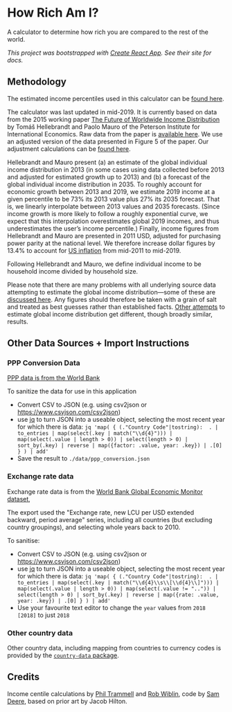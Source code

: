 # How Rich Am I?

A calculator to determine how rich you are compared to the rest of the world.

_This project was bootstrapped with [Create React App](https://github.com/facebook/create-react-app). See their site for docs._

## Methodology

The estimated income percentiles used in this calculator can be [found here](https://docs.google.com/spreadsheets/d/1OSiA2dnbvZ5pUti2DO_HJU8phyfCDC-hNz5McTVcEnM/edit#gid=2139097862).

The calculator was last updated in mid-2019. It is currently based on data from the 2015 working paper [The Future of Worldwide Income Distribution](https://web.archive.org/web/20160518000924/https:/www.piie.com/sites/default/files/publications/wp/wp15-7.pdf) by Tomáš Hellebrandt and Paolo Mauro of the Peterson Institute for International Economics. Raw data from the paper is [available here](https://web.archive.org/web/20160518000857/https:/www.piie.com/sites/default/files/publications/wp/data/wp15-7.xlsx). We use an adjusted version of the data presented in Figure 5 of the paper. Our adjustment calculations can be [found here](https://drive.google.com/open?id=17_XiLHc6g8FRPa5ukiU-YjGByHbCV_Jr).

Hellebrandt and Mauro present (a) an estimate of the global individual income distribution in 2013 (in some cases using data collected before 2013 and adjusted for estimated growth up to 2013) and (b) a forecast of the global individual income distribution in 2035. To roughly account for economic growth between 2013 and 2019, we estimate 2019 income at a given percentile to be 73% its 2013 value plus 27% its 2035 forecast. That is, we linearly interpolate between 2013 values and 2035 forecasts. (Since income growth is more likely to follow a roughly exponential curve, we expect that this interpolation overestimates global 2019 incomes, and thus underestimates the user’s income percentile.) Finally, income figures from Hellebrandt and Mauro are presented in 2011 USD, adjusted for purchasing power parity at the national level. We therefore increase dollar figures by 13.4% to account for [US inflation](https://www.usinflationcalculator.com/inflation/consumer-price-index-and-annual-percent-changes-from-1913-to-2008/) from mid-2011 to mid-2019.

Following Hellebrandt and Mauro, we define individual income to be household income divided by household size.

Please note that there are many problems with all underlying source data attempting to estimate the global income distribution—some of these are [discussed here](https://web.archive.org/web/20190708070656/https://80000hours.org/2017/04/how-accurately-does-anyone-know-the-global-distribution-of-income/). Any figures should therefore be taken with a grain of salt and treated as best guesses rather than established facts. [Other attempts](https://ourworldindata.org/global-economic-inequality) to estimate global income distribution get different, though broadly similar, results.


## Other Data Sources + Import Instructions

### PPP Conversion Data

[PPP data is from the World Bank](https://data.worldbank.org/indicator/PA.NUS.PPP?view=chart)

To sanitize the data for use in this application
- Convert CSV to JSON (e.g. using csv2json or https://www.csvjson.com/csv2json)
- use [jq](https://stedolan.github.io/jq/) to turn JSON into a useable object, selecting the most recent year for which there is data:
  `jq 'map( { (."Country Code"|tostring):  . | to_entries | map(select(.key | match("\\d{4}"))) | map(select(.value | length > 0)) | select(length > 0) | sort_by(.key) | reverse | map({factor: .value, year: .key}) | .[0] } ) | add'`
- Save the result to `./data/ppp_conversion.json`

### Exchange rate data

Exchange rate data is from the [World Bank Global Economic Monitor dataset](https://databank.worldbank.org/source/global-economic-monitor-(gem)),

The export used the "Exchange rate, new LCU per USD extended backward, period average" series, including all countries (but excluding country groupings), and selecting whole years back to 2010.

To sanitise:
- Convert CSV to JSON (e.g. using csv2json or https://www.csvjson.com/csv2json)
- use [jq](https://stedolan.github.io/jq/) to turn JSON into a useable object, selecting the most recent year for which there is data:
  `jq 'map( { (."Country Code"|tostring):  . | to_entries | map(select(.key | match("\\d{4}\\s\\[\\d{4}\\]"))) | map(select(.value | length > 0)) | map(select(.value != "..")) | select(length > 0) | sort_by(.key) | reverse | map({rate: .value, year: .key}) | .[0] } ) | add'`
- Use your favourite text editor to change the `year` values from `2018 [2018]` to just `2018`

### Other country data

Other country data, including mapping from countries to currency codes is provided by the [`country-data` package](https://www.npmjs.com/package/country-data).

## Credits

Income centile calculations by [Phil Trammell](https://philiptrammell.com/) and [Rob Wiblin](http://www.robwiblin.com/), code by [Sam Deere](https://app.effectivealtruism.org/funds), based on prior art by Jacob Hilton.
